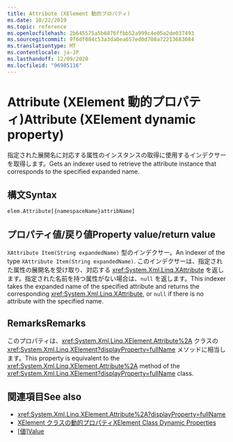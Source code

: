 ```yaml
---
title: Attribute (XElement 動的プロパティ)
ms.date: 10/22/2019
ms.topic: reference
ms.openlocfilehash: 2b645575a5b6876ffbb52a999c4e05a2de037493
ms.sourcegitcommit: 9f6df084c53a3da0ea657ed0d708a72213683084
ms.translationtype: MT
ms.contentlocale: ja-JP
ms.lasthandoff: 12/09/2020
ms.locfileid: "96985116"
---
```

# <a name="attribute-xelement-dynamic-property"></a><span data-ttu-id="827af-102">Attribute (XElement 動的プロパティ)</span><span class="sxs-lookup"><span data-stu-id="827af-102">Attribute (XElement dynamic property)</span></span>

<span data-ttu-id="827af-103">指定された展開名に対応する属性のインスタンスの取得に使用するインデクサーを取得します。</span><span class="sxs-lookup"><span data-stu-id="827af-103">Gets an indexer used to retrieve the attribute instance that corresponds to the specified expanded name.</span></span>

## <a name="syntax"></a><span data-ttu-id="827af-104">構文</span><span class="sxs-lookup"><span data-stu-id="827af-104">Syntax</span></span>

```xaml
elem.Attribute[{namespaceName}attribName]
```

## <a name="property-valuereturn-value"></a><span data-ttu-id="827af-105">プロパティ値/戻り値</span><span class="sxs-lookup"><span data-stu-id="827af-105">Property value/return value</span></span>

<span data-ttu-id="827af-106">`XAttribute Item(String expandedName)` 型のインデクサー。</span><span class="sxs-lookup"><span data-stu-id="827af-106">An indexer of the type `XAttribute Item(String expandedName)`.</span></span> <span data-ttu-id="827af-107">このインデクサーは、指定された属性の展開名を受け取り、対応する <xref:System.Xml.Linq.XAttribute> を返します。指定された名前を持つ属性がない場合は、`null` を返します。</span><span class="sxs-lookup"><span data-stu-id="827af-107">This indexer takes the expanded name of the specified attribute and returns the corresponding <xref:System.Xml.Linq.XAttribute>, or `null` if there is no attribute with the specified name.</span></span>

## <a name="remarks"></a><span data-ttu-id="827af-108">Remarks</span><span class="sxs-lookup"><span data-stu-id="827af-108">Remarks</span></span>

<span data-ttu-id="827af-109">このプロパティは、<xref:System.Xml.Linq.XElement.Attribute%2A> クラスの <xref:System.Xml.Linq.XElement?displayProperty=fullName> メソッドに相当します。</span><span class="sxs-lookup"><span data-stu-id="827af-109">This property is equivalent to the <xref:System.Xml.Linq.XElement.Attribute%2A> method of the <xref:System.Xml.Linq.XElement?displayProperty=fullName> class.</span></span>

## <a name="see-also"></a><span data-ttu-id="827af-110">関連項目</span><span class="sxs-lookup"><span data-stu-id="827af-110">See also</span></span>

- <xref:System.Xml.Linq.XElement.Attribute%2A?displayProperty=fullName>
- [<span data-ttu-id="827af-111">XElement クラスの動的プロパティ</span><span class="sxs-lookup"><span data-stu-id="827af-111">XElement Class Dynamic Properties</span></span>](attribute-xelement-dynamic-property.md)
- <span data-ttu-id="827af-112">[[値]](value-xattribute-dynamic-property.md)</span><span class="sxs-lookup"><span data-stu-id="827af-112">[Value](value-xattribute-dynamic-property.md)</span></span>
